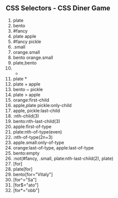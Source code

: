 ## CSS Selectors - CSS Diner Game

1. plate
2. bento
3. #fancy
4. plate apple
5. #fancy pickle
6. .small
7. orange.small
8. bento orange.small
9. plate,bento
10. *
11. plate *
12. plate + apple 
13. bento ~ pickle
14. plate > apple
15. orange:first-child
16. apple,plate pickle:only-child
17. apple, pickle:last-child
18. :nth-child(3)
19. bento:nth-last-child(3)
20. apple:first-of-type
21. plate:nth-of-type(even)
22. :nth-of-type(2n+3)
23. apple.small:only-of-type
24. orange:last-of-type, apple:last-of-type
25. bento:empty
26. :not(#fancy, .small, plate:nth-last-child(2), plate)
27. [for]
28. plate[for]
29. bento[for="Vitaly"]
30. [for^="Sa"]
31. [for$="ato"]
32. [for*="obb"]